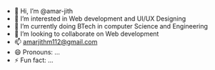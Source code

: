 - 👋 Hi, I’m @amar-jith
- 👀 I’m interested in Web development and UI/UX Designing
- 🌱 I’m currently doing BTech in computer Science and Engineering
- 💞️ I’m looking to collaborate on Web development
- 📫 amarjithm112@gmail.com
- 😄 Pronouns: ...
- ⚡ Fun fact: ...

<!---
amar-jith/amar-jith is a ✨ special ✨ repository because its `README.md` (this file) appears on your GitHub profile.
You can click the Preview link to take a look at your changes.
--->
